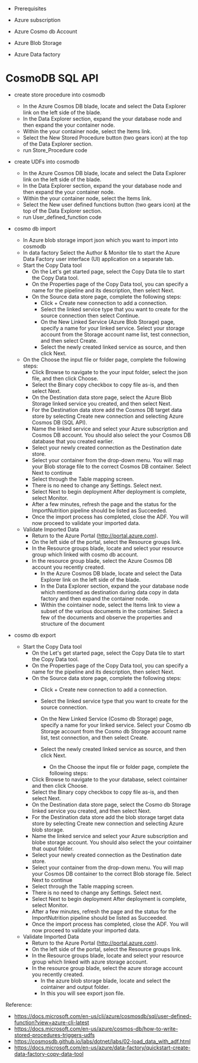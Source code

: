 * Prerequisites

 * Azure subscription
 * Azure Cosmo db Account
 * Azure Blob Storage
 * Azure Data factory

# CosmoDB SQL API 

* create store procedure into cosmodb

  * In the Azure Cosmos DB blade, locate and select the Data Explorer link on the left side of the blade.
  * In the Data Explorer section, expand the your database node and then expand the your container node.
  * Within the your container node, select the Items link.
  * Select the New Stored Procedure button (two gears icon) at the top of the Data Explorer section.
  * run Store_Procedure code

* create UDFs into cosmodb

  * In the Azure Cosmos DB blade, locate and select the Data Explorer link on the left side of the blade.
  * In the Data Explorer section, expand the your database node and then expand the your container node.
  * Within the your container node, select the Items link.
  * Select the New user defined functions button (two gears icon) at the top of the Data Explorer section.
  * run User_defined_function code 

* cosmo db import

  * In Azure blob storage import json which you want to import into cosmodb
  * In data factory Select the Author & Monitor tile to start the Azure Data Factory user interface (UI) application on a separate tab.
  * Start the Copy Data tool
    * On the Let's get started page, select the Copy Data tile to start the Copy Data tool.
    * On the Properties page of the Copy Data tool, you can specify a name for the pipeline and its description, then select Next.
    * On the Source data store page, complete the following steps:
      * Click + Create new connection to add a connection.
      * Select the linked service type that you want to create for the source connection then select Continue.
      * On the New Linked Service (Azure Blob Storage) page, specify a name for your linked service. Select your storage account from the Storage account name list, test connection, and then select Create.
      * Select the newly created linked service as source, and then click Next.
  * On the Choose the input file or folder page, complete the following steps:
    * Click Browse to navigate to the your input folder, select the json file, and then click Choose.
    * Select the Binary copy checkbox to copy file as-is, and then select Next.
    * On the Destination data store page, select the Azure Blob Storage linked service you created, and then select Next.
    * For the Destination data store add the Cosmos DB target data store by selecting Create new connection and selecting Azure Cosmos DB (SQL API).
    * Name the linked service and select your Azure subscription and Cosmos DB account. You should also select the your Cosmos DB database that you created earlier.
    * Select your newly created connection as the Destination date store.
    * Select your container from the drop-down menu. You will map your Blob storage file to the correct Cosmos DB container. Select Next to continue
    * Select through the Table mapping screen.
    * There is no need to change any Settings. Select next.
    * Select Next to begin deployment After deployment is complete, select Monitor.
    * After a few minutes, refresh the page and the status for the ImportNutrition pipeline should be listed as Succeeded.
    * Once the import process has completed, close the ADF. You will now proceed to validate your imported data.
  * Validate Imported Data
    * Return to the Azure Portal (http://portal.azure.com).
    * On the left side of the portal, select the Resource groups link.
    * In the Resource groups blade, locate and select your resource group which linked with cosmo db account.
    * In the resource group blade, select the Azure Cosmos DB account you recently created.
      * In the Azure Cosmos DB blade, locate and select the Data Explorer link on the left side of the blade.
      * In the Data Explorer section, expand the your database node which mentioned as destination during data copy in data factory and then expand the container node.
      * Within the cointainer node, select the Items link to view a subset of the various documents in the container. Select a few of the documents and observe the properties and structure of the document

* cosmo db export

  * Start the Copy Data tool
    * On the Let's get started page, select the Copy Data tile to start the Copy Data tool.
    * On the Properties page of the Copy Data tool, you can specify a name for the pipeline and its description, then select Next.
    * On the Source data store page, complete the following steps:
      * Click + Create new connection to add a connection.
      * Select the linked service type that you want to create for the source connection. 
      * On the New Linked Service (Cosmo db Storage) page, specify a name for your linked service. Select your Cosmo db Storage account from the Cosmo db Storage account name list, test connection, and then select Create.
      * Select the newly created linked service as source, and then click Next.
      
        * On the Choose the input file or folder page, complete the following steps:
    * Click Browse to navigate to the your database, select cointainer and then click Choose.
    * Select the Binary copy checkbox to copy file as-is, and then select Next.
    * On the Destination data store page, select the Cosmo db Storage linked service you created, and then select Next.
    * For the Destination data store add the blob storage target data store by selecting Create new connection and selecting Azure blob storage.
    * Name the linked service and select your Azure subscription and blobe storage account. You should also select the your cointainer that ouput folder.
    * Select your newly created connection as the Destination date store.
    * Select your container from the drop-down menu. You will map your Cosmos DB container to the correct Blob storage file. Select Next to continue
    * Select through the Table mapping screen.
    * There is no need to change any Settings. Select next.
    * Select Next to begin deployment After deployment is complete, select Monitor.
    * After a few minutes, refresh the page and the status for the ImportNutrition pipeline should be listed as Succeeded.
    * Once the import process has completed, close the ADF. You will now proceed to validate your imported data.
  * Validate Imported Data
    * Return to the Azure Portal (http://portal.azure.com).
    * On the left side of the portal, select the Resource groups link.
    * In the Resource groups blade, locate and select your resource group which linked with azure storage account.
    * In the resource group blade, select the azure storage account you recently created.
      * In the azure blob storage blade, locate and select the cointainer and output folder.
      * In this you will see export json file.

Reference:

* https://docs.microsoft.com/en-us/cli/azure/cosmosdb/sql/user-defined-function?view=azure-cli-latest
* https://docs.microsoft.com/en-us/azure/cosmos-db/how-to-write-stored-procedures-triggers-udfs
* https://cosmosdb.github.io/labs/dotnet/labs/02-load_data_with_adf.html
* https://docs.microsoft.com/en-us/azure/data-factory/quickstart-create-data-factory-copy-data-tool
  
